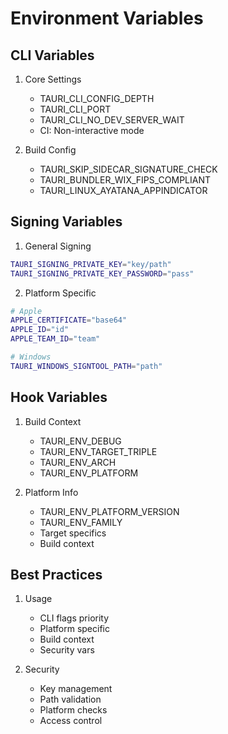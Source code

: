 # Environment Variables

## CLI Variables
1. Core Settings
   - TAURI_CLI_CONFIG_DEPTH
   - TAURI_CLI_PORT
   - TAURI_CLI_NO_DEV_SERVER_WAIT
   - CI: Non-interactive mode

2. Build Config
   - TAURI_SKIP_SIDECAR_SIGNATURE_CHECK
   - TAURI_BUNDLER_WIX_FIPS_COMPLIANT
   - TAURI_LINUX_AYATANA_APPINDICATOR

## Signing Variables
1. General Signing
```bash
TAURI_SIGNING_PRIVATE_KEY="key/path"
TAURI_SIGNING_PRIVATE_KEY_PASSWORD="pass"
```

2. Platform Specific
```bash
# Apple
APPLE_CERTIFICATE="base64"
APPLE_ID="id"
APPLE_TEAM_ID="team"

# Windows
TAURI_WINDOWS_SIGNTOOL_PATH="path"
```

## Hook Variables
1. Build Context
   - TAURI_ENV_DEBUG
   - TAURI_ENV_TARGET_TRIPLE
   - TAURI_ENV_ARCH
   - TAURI_ENV_PLATFORM

2. Platform Info
   - TAURI_ENV_PLATFORM_VERSION
   - TAURI_ENV_FAMILY
   - Target specifics
   - Build context

## Best Practices
1. Usage
   - CLI flags priority
   - Platform specific
   - Build context
   - Security vars

2. Security
   - Key management
   - Path validation
   - Platform checks
   - Access control
